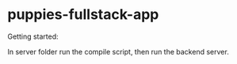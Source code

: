 # puppies-fullstack-app

Getting started:

In server folder run the compile script, then run the backend server.
